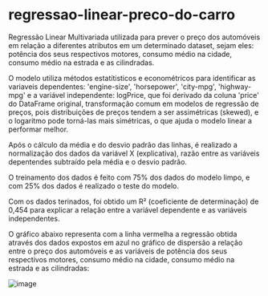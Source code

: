 # regressao-linear-preco-do-carro
Regressão Linear Multivariada utilizada para prever o preço dos automóveis em relação a diferentes atributos em um determinado dataset, sejam eles: potência dos seus respectivos motores, consumo médio na cidade, consumo médio na estrada e as cilindradas.

O modelo utiliza métodos estatítisticos e econométricos para identificar as variaveis dependentes: 'engine-size', 'horsepower', 'city-mpg', 'highway-mpg' e a variável independente: logPrice, que foi derivado da coluna 'price' do DataFrame original, transformação comum em modelos de regressão de preços, pois distribuições de preços tendem a ser assimétricas (skewed), e o logaritmo pode torná-las mais simétricas, o que ajuda o modelo linear a performar melhor.

Após o cálculo da média e do desvio padrão das linhas, é realizado a normalização dos dados da variável X (explicativa), razão entre as variáveis depentendes subtraído pela média e o desvio padrão.

O treinamento dos dados é feito com 75% dos dados do modelo limpo, e com 25% dos dados é realizado o teste do modelo.

Com os dados terinados, foi obtido um R² (coeficiente de determinação) de 0,454 para explicar a relação entre a variável dependente e as variáveis independentes.  

O gráfico abaixo representa com a linha vermelha a regressão obtida através dos dados expostos em azul no gráfico de dispersão a relação entre o preço dos automóveis e as variáveis de potência dos seus respectivos motores, consumo médio na cidade, consumo médio na estrada e as cilindradas:

![image](https://github.com/user-attachments/assets/a3d34439-c681-42e1-bb27-c574808038ee)
 
